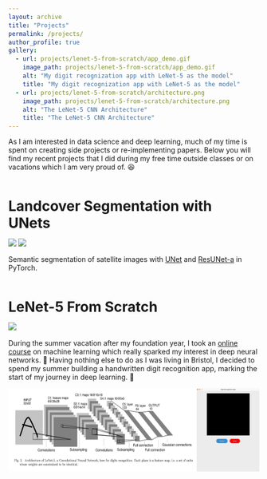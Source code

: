 ```yaml
---
layout: archive
title: "Projects"
permalink: /projects/
author_profile: true
gallery:
  - url: projects/lenet-5-from-scratch/app_demo.gif
    image_path: projects/lenet-5-from-scratch/app_demo.gif
    alt: "My digit recognization app with LeNet-5 as the model"
    title: "My digit recognization app with LeNet-5 as the model"
  - url: projects/lenet-5-from-scratch/architecture.png
    image_path: projects/lenet-5-from-scratch/architecture.png
    alt: "The LeNet-5 CNN Architecture"
    title: "The LeNet-5 CNN Architecture"
---
```



As I am interested in data science and deep learning, much of my time is spent on creating side projects or re-implementing papers. Below you will find my recent projects that I did during my free time outside classes or on vacations which I am very proud of. 😆


<!-- Landcover Segmentation with UNets -->


<div class='title' style='margin-bottom: -10px;'>
  <h1>Landcover Segmentation with UNets</h1>
  <div class='widgets'>
    <a href="https://github.com/T0mLam/Landcover-Segmentation-with-UNets">
      <i class="fab fa-github button"></i>
    </a>
    <a href="https://t0mlam.github.io/posts/2024/08/practicing-pytorch-and-image-segmentation/">
      <i class="fa-solid fa-blog button"></i>
    </a>
  </div>
</div>

<div class='badges'>
  <img src='https://img.shields.io/badge/PyTorch-%23EE4C2C.svg?style=for-the-badge&logo=PyTorch&logoColor=white'>
  <img src='https://img.shields.io/badge/Matplotlib-%23ffffff.svg?style=for-the-badge&logo=Matplotlib&logoColor=black'>
</div>

Semantic segmentation of satellite images with [UNet](https://doi.org/10.1007/978-3-319-24574-4_28) and [ResUNet-a](https://arxiv.org/abs/1904.00592) in PyTorch.


<!-- LeNet-5 From Scratch -->


<div class='title' style='margin-bottom: -10px;'>
  <h1>LeNet-5 From Scratch</h1>
  <div class='widgets'>
    <a href="https://github.com/T0mLam/LeNet-5-from-scratch">
      <i class="fab fa-github button"></i>
    </a>
    <a href="https://t0mlam.github.io/posts/2024/08/my-first-ml-project/">
      <i class="fa-solid fa-blog button"></i>
    </a>
  </div>
</div>

<div class='badges'>
  <img src='https://img.shields.io/badge/numpy-%23013243.svg?style=for-the-badge&logo=numpy&logoColor=white'>
</div>

During the summer vacation after my foundation year, I took an [online course](https://tinyurl.com/bdr6href) on machine learning which really sparked my interest in deep neural networks. 🤩 Having nothing else to do as I was living in Bristol, I decided to spend my summer building a handwritten digit recognition app, marking the start of my journey in deep learning. 🥳

<div class="images">
    <img src='/images/projects/lenet-5-from-scratch/architecture.png' width='75%'>
    <img src='/images/projects/lenet-5-from-scratch/app_demo.gif' width='25%'>
</div>


<style>
  .title {
    display: flex;
    
    h1 {
      margin-right: 10px;
    }
  }

  .badges {
    margin-top: 5px;
  }

  .widgets {
    transform: translateY(-5px);
    display: flex;
    gap: 10px;
    align-items: center;
  }

  .images {
    display: flex; 
    justify-content: space-between;
  }

  .button {
    display: inline-block;
    font-size: 20px;
    color: #449DD1;
    transition: transform 0.3s ease, color 0.3s ease;
  }

  .button:hover {
    transform: scale(1.2);
    color: #192BC2;
  }
</style>

